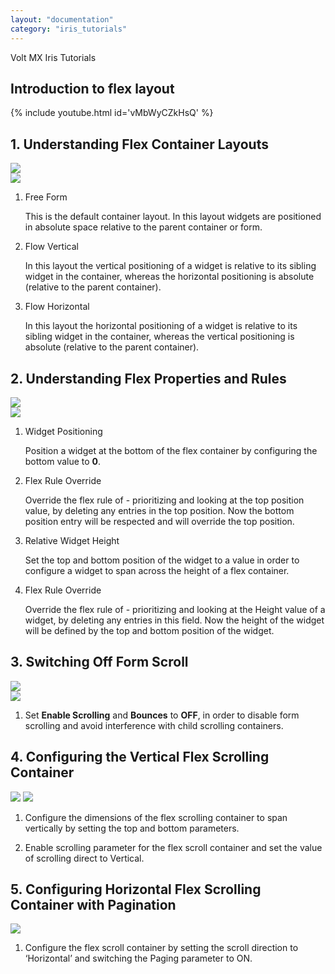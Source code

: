 ```yaml
---
layout: "documentation"
category: "iris_tutorials"
---
```

                             

Volt MX  Iris Tutorials

Introduction to flex layout
---------------------------

{% include youtube.html id='vMbWyCZkHsQ' %}
  

1\. Understanding Flex Container Layouts
----------------------------------------

![](../Resources/Images/FCL1.png)  
![](../Resources/Images/FCL2.png)

1.  Free Form
    
    This is the default container layout. In this layout widgets are positioned in absolute space relative to the parent container or form.
    
2.  Flow Vertical
    
    In this layout the vertical positioning of a widget is relative to its sibling widget in the container, whereas the horizontal positioning is absolute (relative to the parent container).
    
3.  Flow Horizontal
    
    In this layout the horizontal positioning of a widget is relative to its sibling widget in the container, whereas the vertical positioning is absolute (relative to the parent container).
    

  

2\. Understanding Flex Properties and Rules
-------------------------------------------

![](../Resources/Images/FCL3.png)  
![](../Resources/Images/FCL4.png)

1.  Widget Positioning
    
    Position a widget at the bottom of the flex container by configuring the bottom value to **0**.
    
2.  Flex Rule Override
    
    Override the flex rule of - prioritizing and looking at the top position value, by deleting any entries in the top position. Now the bottom position entry will be respected and will override the top position.
    
3.  Relative Widget Height
    
    Set the top and bottom position of the widget to a value in order to configure a widget to span across the height of a flex container.
    
4.  Flex Rule Override
    
    Override the flex rule of - prioritizing and looking at the Height value of a widget, by deleting any entries in this field. Now the height of the widget will be defined by the top and bottom position of the widget.
    

3\. Switching Off Form Scroll
-----------------------------

![](../Resources/Images/FCL5.png)  
![](../Resources/Images/FCL6.png)

1.  Set **Enable Scrolling** and **Bounces** to **OFF**, in order to disable form scrolling and avoid interference with child scrolling containers.
    

4\. Configuring the Vertical Flex Scrolling Container
-----------------------------------------------------

![](../Resources/Images/FCL7.png) ![](../Resources/Images/FCL8.png)  

1.  Configure the dimensions of the flex scrolling container to span vertically by setting the top and bottom parameters.
    
2.  Enable scrolling parameter for the flex scroll container and set the value of scrolling direct to Vertical.
    

5\. Configuring Horizontal Flex Scrolling Container with Pagination
-------------------------------------------------------------------

![](../Resources/Images/FCL9.png)  
  

1.  Configure the flex scroll container by setting the scroll direction to ‘Horizontal’ and switching the Paging parameter to ON.
    

